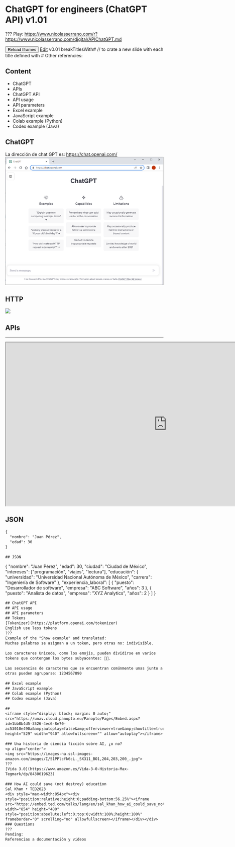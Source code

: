 # ChatGPT for engineers (ChatGPT API) v1.01
???
Play: https://www.nicolasserrano.com/r?https://www.nicolasserrano.com/digital/APIChatGPT.md

<button onclick="reloadIframes()">Reload Iframes</button>
[Edit](https://github.com/nicolasserrano/digital/edit/master/APIChatGPT.md)
v0.01
breakTitlesWith#  // to crate a new slide with each title defined with #
Other referencies:

## Content
- ChatGPT
- APIs
- ChatGPT API
- API usage
- API parameters
- Excel example
- JavaScript example
- Colab example (Python)
- Codex example (Java)

## ChatGPT
La dirección de chat GPT es: https://chat.openai.com/
![](pres-images/ChatGPT/ChatGPT.png)
## HTTP
![](http://nicolasserrano.github.io/CS/images/digital_50.jpg)
## APIs
---
<iframe style="display: block; margin: 0 auto;" src="https://developer.marvel.com/docs" height="520" width="1024" allowfullscreen="" ></iframe>

## JSON
```
{
  "nombre": "Juan Pérez",
  "edad": 30
}

## JSON
```
{
  "nombre": "Juan Pérez",
  "edad": 30,
  "ciudad": "Ciudad de México",
  "intereses": ["programación", "viajes", "lectura"],
  "educación": {
    "universidad": "Universidad Nacional Autónoma de México",
    "carrera": "Ingeniería de Software"
  },
  "experiencia_laboral": [
    {
      "puesto": "Desarrollador de software",
      "empresa": "ABC Software",
      "años": 3
    },
    {
      "puesto": "Analista de datos",
      "empresa": "XYZ Analytics",
      "años": 2
    }
  ]
}

```
## ChatGPT API
## API usage
## API parameters
## Tokens
[Tokenizer](https://platform.openai.com/tokenizer)
English use less tokens
???
Example of the "Show example" and translated:
Muchas palabras se asignan a un token, pero otras no: indivisible.

Los caracteres Unicode, como los emojis, pueden dividirse en varios tokens que contengan los bytes subyacentes: 🤚🏾.

Las secuencias de caracteres que se encuentran comúnmente unas junto a otras pueden agruparse: 1234567890

## Excel example
## JavaScript example
## Colab example (Python)
## Codex example (Java)

## 
<iframe style="display: block; margin: 0 auto;" src="https://unav.cloud.panopto.eu/Panopto/Pages/Embed.aspx?id=1bb8b4d5-3526-4ec6-8e70-ac53010e490a&amp;autoplay=false&amp;offerviewer=true&amp;showtitle=true&amp;showbrand=false&amp;start=0&amp;interactivity=all" height="529" width="940" allowfullscreen="" allow="autoplay"></iframe>

### Una historia de ciencia ficción sobre AI, ¿o no?
<p align="center">
<img src="https://images-na.ssl-images-amazon.com/images/I/51PPlcfk6cL._SX311_BO1,204,203,200_.jpg">
???
[Vida 3.0](https://www.amazon.es/Vida-3-0-Historia-Max-Tegmark/dp/8430619623)

### How AI could save (not destroy) education
Sal Khan • TED2023
<div style="max-width:854px"><div style="position:relative;height:0;padding-bottom:56.25%"><iframe src="https://embed.ted.com/talks/lang/en/sal_khan_how_ai_could_save_not_destroy_education" width="854" height="480" style="position:absolute;left:0;top:0;width:100%;height:100%" frameborder="0" scrolling="no" allowfullscreen></iframe></div></div>
### Questions
???
Pending:
Referencias a documentación y videos
